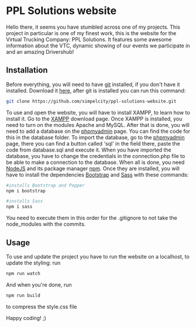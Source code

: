 # PPL Solutions website

Hello there, it seems you have stumbled across one of my projects. This project in particular is one of my finest work, this is the website for the Virtual Trucking Company: PPL Solutions. It features some awesome information about the VTC, dynamic showing of our events we participate in and an amazing Drivershub!

## Installation

Before everything, you will need to have [git](https://git-scm.com) installed, if you don't have it installed. Download it [here](https://git-scm.com/downloads), after git is installed you can run this command:

```bash
git clone https://github.com/simpelcity/ppl-solutions-website.git
```

To use and open the website, you will have to install XAMPP, to learn how to install it. Go to the [XAMPP](https://www.apachefriends.org/download.html) download page. Once XAMPP is installed, you need to turn on the modules Apache and MySQL. After that is done, you will need to add a database on the [phpmyadmin](http://localhost/phpmyadmin) page. You can find the code for this in the database folder. To import the database, go to the [phpmyadmin](http://localhost/phpmyadmin) page, there you can find a button called 'sql' in the field there, paste the code from database.sql and execute it. When you have imported the database, you have to change the credentials in the connection.php file to be able to make a connection to the database. When all is done, you need [NodeJS](https://nodejs.org/en/download) and its package manager [npm](https://www.npmjs.com/package/npm). Once they are installed, you will have to install the dependencies [Bootstrap](https://getbootstrap.com) and [Sass](https://sass-lang.com) with these commands:

```bash
#installs Bootstrap and Popper
npm i bootstrap

#installs Sass
npm i sass
```

You need to execute them in this order for the .gitignore to not take the node_modules with the commits.

## Usage

To use and update the project you have to run the website on a localhost, to update the styling: run

```bash
npm run watch
```

And when you're done, run

```bash
npm run build
```
to compress the style.css file

Happy coding! ;)